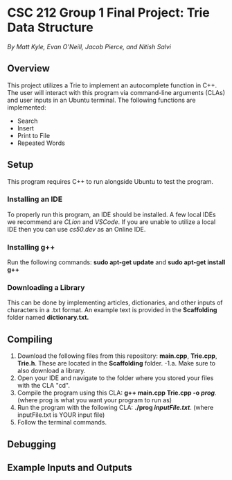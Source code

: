 # CSC 212 Group 1 Final Project: Trie Data Structure
*By Matt Kyle, Evan O'Neill, Jacob Pierce, and Nitish Salvi*

## Overview
This project utilizes a Trie to implement an autocomplete function in C++. The user will interact with this program via command-line arguments (CLAs) and user inputs in an Ubuntu terminal. The following functions are implemented:
- Search
- Insert
- Print to File
- Repeated Words
  
## Setup
This program requires C++ to run alongside Ubuntu to test the program. 
### Installing an IDE
To properly run this program, an IDE should be installed. A few local IDEs we recommend are *CLion* and *VSCode*. If you are unable to utilize a local IDE then you can use *cs50.dev* as an Online IDE.
### Installing g++
Run the following commands:
**sudo apt-get update** and
**sudo apt-get install g++**
### Downloading a Library
This can be done by implementing articles, dictionaries, and other inputs of characters in a .txt format. An example text is provided in the **Scaffolding** folder named **dictionary.txt.**

## Compiling
1. Download the following files from this repository: **main.cpp**, **Trie.cpp**, **Trie.h**. These are located in the **Scaffolding** folder. 
-1.a. Make sure to also download a library.
2. Open your IDE and navigate to the folder where you stored your files with the CLA "cd".
3. Compile the program using this CLA: **g++ main.cpp Trie.cpp -o *prog***. (where prog is what you want your program to run as)
4. Run the program with the following CLA: **./prog *inputFile.txt***. (where inputFile.txt is YOUR input file)
5. Follow the terminal commands.
## Debugging

## Example Inputs and Outputs
